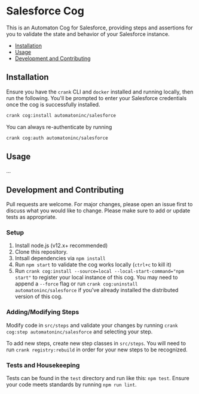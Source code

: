 # Salesforce Cog

This is an Automaton Cog for Salesforce, providing steps and assertions for you to
validate the state and behavior of your Salesforce instance.

* [Installation](#installation)
* [Usage](#usage)
* [Development and Contributing](#development-and-contributing)

## Installation

Ensure you have the `crank` CLI and `docker` installed and running locally,
then run the following.  You'll be prompted to enter your Salesforce
credentials once the cog is successfully installed.

```bash
crank cog:install automatoninc/salesforce
```

You can always re-authenticate by running

```bash
crank cog:auth automatoninc/salesforce
```

## Usage

...

## Development and Contributing
Pull requests are welcome. For major changes, please open an issue first to
discuss what you would like to change. Please make sure to add or update tests
as appropriate.

### Setup

1. Install node.js (v12.x+ recommended)
2. Clone this repository.
3. Intsall dependencies via `npm install`
4. Run `npm start` to validate the cog works locally (`ctrl+c` to kill it)
5. Run `crank cog:install --source=local --local-start-command="npm start"` to
   register your local instance of this cog. You may need to append a `--force`
   flag or run `crank cog:uninstall automatoninc/salesforce` if you've already
   installed the distributed version of this cog.

### Adding/Modifying Steps
Modify code in `src/steps` and validate your changes by running
`crank cog:step automatoninc/salesforce` and selecting your step.

To add new steps, create new step classes in `src/steps`. You will need to run
`crank registry:rebuild` in order for your new steps to be recognized.

### Tests and Housekeeping
Tests can be found in the `test` directory and run like this: `npm test`.
Ensure your code meets standards by running `npm run lint`.
